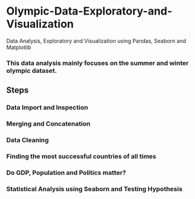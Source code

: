 # Olympic-Data-Exploratory-and-Visualization

Data Analysis, Exploratory and Visualization using Pandas, Seaborn and Matplotlib

### This data analysis mainly focuses on the summer and winter olympic dataset.

## Steps

### Data Import and Inspection

### Merging and Concatenation

### Data Cleaning

### Finding the most successful countries of all times

### Do GDP, Population and Politics matter?

### Statistical Analysis using Seaborn and Testing Hypothesis
